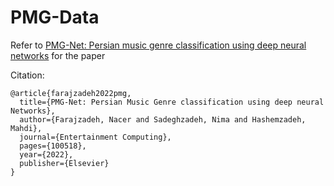 # PMG-Data
Refer to [PMG-Net: Persian music genre classification using deep neural networks](https://doi.org/10.1016/j.entcom.2022.100518) for the paper 

Citation:
```
@article{farajzadeh2022pmg,
  title={PMG-Net: Persian Music Genre classification using deep neural Networks},
  author={Farajzadeh, Nacer and Sadeghzadeh, Nima and Hashemzadeh, Mahdi},
  journal={Entertainment Computing},
  pages={100518},
  year={2022},
  publisher={Elsevier}
}
```
